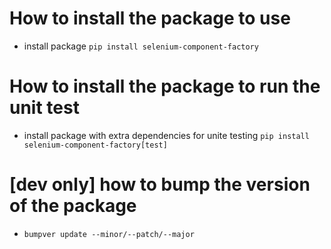 # How to install the package to use
- install package `pip install selenium-component-factory`

# How to install the package to run the unit test
- install package with extra dependencies for unite testing `pip install selenium-component-factory[test]`

# [dev only] how to bump the version of the package
- `bumpver update --minor/--patch/--major`